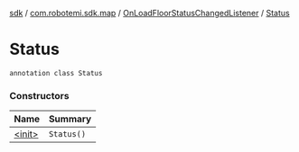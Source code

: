 [sdk](../../../index.md) / [com.robotemi.sdk.map](../../index.md) / [OnLoadFloorStatusChangedListener](../index.md) / [Status](./index.md)

# Status

`annotation class Status`

### Constructors

| Name | Summary |
|---|---|
| [&lt;init&gt;](-init-.md) | `Status()` |
